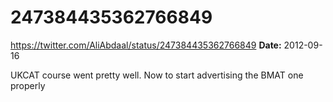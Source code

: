# 247384435362766849
https://twitter.com/AliAbdaal/status/247384435362766849
**Date:** 2012-09-16

UKCAT course went pretty well. Now to start advertising the BMAT one properly
